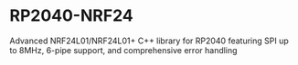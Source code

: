 # RP2040-NRF24
Advanced NRF24L01/NRF24L01+ C++ library for RP2040 featuring SPI up to 8MHz, 6-pipe support, and comprehensive error handling
